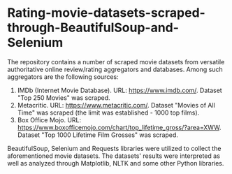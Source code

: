 # Rating-movie-datasets-scraped-through-BeautifulSoup-and-Selenium
The repository contains a number of scraped movie datasets from versatile authoritative online review/rating aggregators and databases.
Among such aggregators are the following sources:
1. IMDb (Internet Movie Database). URL: https://www.imdb.com/. Dataset "Top 250 Movies" was scraped.
2. Metacritic. URL: https://www.metacritic.com/. Dataset "Movies of All Time" was scraped (the limit was established - 1000 top films).
3. Box Office Mojo. URL: https://www.boxofficemojo.com/chart/top_lifetime_gross/?area=XWW. Dataset "Top 1000 Lifetime Film Grosses" was scraped.

BeautifulSoup, Selenium and Requests libraries were utilized to collect the aforementioned movie datasets.
The datasets' results were interpreted as well as analyzed through Matplotlib, NLTK and some other Python libraries.
